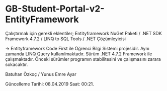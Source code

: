 # GB-Student-Portal-v2-EntityFramework

Çalıştırmak için gerekli eklentiler;
Entityframework NuGet Paketi /
.NET SDK Framework 4.7.2 /
LINQ to SQL Tools /
.NET Çözümleyicisi


-> Entityframework Code First ile Öğrenci Bilgi Sistemi projesidir. Aynı zamanda LINQ Query kullanılmaktadır. Sürüm .NET 4.7.2 Framework ile çalışmaktadır. Önceki sürümler programın stabilitesini ve çalışmasını zarara sokacaktır.


Batuhan Özkoç /
Yunus Emre Ayar

Güncelleme Tarihi: 08.04.2019 Saat: 00:21.

